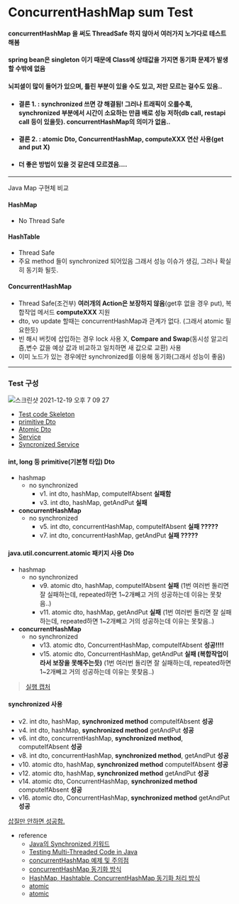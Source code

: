 # ConcurrentHashMap sum Test
#### concurrentHashMap 을 써도 ThreadSafe 하지 않아서 여러가지 노가다로 테스트 해봄
#### spring bean은 singleton 이기 때문에 Class에 상태값을 가지면 동기화 문제가 발생 할 수밖에 없음
#### 뇌피셜이 많이 들어가 있으며, 틀린 부분이 있을 수도 있고, 저만 모르는 걸수도 있음..
* #### 결론 1. : synchronized 쓰면 걍 해결됨! 그러나 트래픽이 오를수록, synchronized 부분에서 **시간이 소요하는 만큼** 배로 성능 저하(db call, restapi call 등이 있을듯). concurrentHashMap의 의미가 없음..
* #### 결론 2. : atomic Dto, ConcurrentHashMap, computeXXX 연산 사용(get and put X)
* #### 더 좋은 방법이 있을 것 같은데 모르겠음....
---
Java Map 구현체 비교
#### HashMap
* No Thread Safe
#### HashTable
* Thread Safe
* 주요 method 들이 synchronized 되어있음 그래서 성능 이슈가 생김, 그러나 확실히 동기화 될듯. 
#### ConcurrentHashMap
* Thread Safe(조건부) **여러개의 Action은 보장하지 않음**(get후 없을 경우 put), 복합작업 메서드 **computeXXX** 지원
* dto, vo update 할때는 concurrentHashMap과 관계가 없다. (그래서 atomic 필요한듯)
* 빈 해시 버킷에 삽입하는 경우 lock 사용 X, **Compare and Swap**(동시성 알고리즘,변수 값을 예상 값과 비교하고 일치하면 새 값으로 교환) 사용
* 이미 노드가 있는 경우에만 synchronized를 이용해 동기화(그래서 성능이 좋음)
---
### Test 구성
![스크린샷 2021-12-19 오후 7 09 27](https://user-images.githubusercontent.com/9349626/146671234-d1ac4d73-895e-4acb-bb52-5ce1e123bcbb.png)
* [Test code Skeleton](https://github.com/ingduk2/java-concurrenthashmap-test/blob/master/src/test/java/com/test/threadsafehashmap/test/atomic/nousesyncro/conhashmap/V13Test.java)
* [primitive Dto](https://github.com/ingduk2/java-concurrenthashmap-test/blob/master/src/main/java/com/test/threadsafehashmap/soju/nonthreadsafe/SoJuDto_Basic.java)
* [Atomic Dto](https://github.com/ingduk2/java-concurrenthashmap-test/blob/master/src/main/java/com/test/threadsafehashmap/soju/threadsafe/SoJuDto_Atomic.java)
* [Service](https://github.com/ingduk2/java-concurrenthashmap-test/blob/master/src/main/java/com/test/threadsafehashmap/soju/nonthreadsafe/SoJuManageService_Basic.java)
* [Syncronized Service](https://github.com/ingduk2/java-concurrenthashmap-test/blob/master/src/main/java/com/test/threadsafehashmap/soju/threadsafe/SoJuManageService_Atomic_Synchronized.java)
#### int, long 등 primitive(기본형 타입) Dto
* hashmap
  * no synchronized
     * v1. int dto, hashMap, computeIfAbsent **실패함**
     * v3. int dto, hashMap, getAndPut **실패**
* **concurrentHashMap**
  * no synchronized
    * v5. int dto, concurrentHashMap, computeIfAbsent **실패 ?????**
    * v7. int dto, concurrentHashMap, getAndPut **실패 ?????**
      
#### java.util.concurrent.atomic 패키지 사용 Dto
* hashmap
  * no synchronized
    * v9. atomic dto, hashMap, computeIfAbsent **실패** (1번 여러번 돌리면 잘 실패하는데, repeated하면 1~2개빼고 거의 성공하는데 이유는 못찾음..)
    * v11. atomic dto, hashMap, getAndPut **실패** (1번 여러번 돌리면 잘 실패하는데, repeated하면 1~2개빼고 거의 성공하는데 이유는 못찾음..)
* **concurrentHashMap**
  * no synchronized
    * v13. atomic dto, ConcurrentHashMap, computeIfAbsent **성공!!!!**
    * v15. atomic dto, ConcurrentHashMap, getAndPut **실패 (복합작업이라서 보장을 못해주는듯)** (1번 여러번 돌리면 잘 실패하는데, repeated하면 1~2개빼고 거의 성공하는데 이유는 못찾음..)
> [실행 캡처](https://ingduk2.notion.site/java-concurrentHashMap-5078ac2bbeb24c8889b5967e27fe27a5)


#### synchronized 사용
* v2. int dto, hashMap, **synchronized method** computeIfAbsent **성공**
* v4. int dto, hashMap, **synchronized method** getAndPut **성공**
* v6. int dto, concurrentHashMap, **synchronized method**, computeIfAbsent **성공**
* v8. int dto, concurrentHashMap, **synchronized method**, getAndPut **성공**
* v10. atomic dto, hashMap, **synchronized method** computeIfAbsent **성공**
* v12. atomic dto, hashMap, **synchronized method** getAndPut **성공**
* v14. atomic dto, ConcurrentHashMap, **synchronized method** computeIfAbsent **성공**
* v16. atomic dto, ConcurrentHashMap, **synchronized method** getAndPut **성공**

[삽질만 안하면 성공함.](https://github.com/ingduk2/java-concurrenthashmap-test/blob/master/vain.md)

* reference
  * [Java의 Synchronized 키워드](https://sup2is.github.io/2020/11/02/java-synchroinzed-keyword.html)
  * [Testing Multi-Threaded Code in Java](https://www.baeldung.com/java-testing-multithreaded)
  * [concurrentHashMap 예제 및 주의점](http://blog.breakingthat.com/2019/04/04/java-collection-map-concurrenthashmap/)
  * [concurrentHashMap 동기화 방식](https://pplenty.tistory.com/17)
  * [HashMap, Hashtable, ConcurrentHashMap 동기화 처리 방식](https://tomining.tistory.com/169)
  * [atomic](https://acet.pe.kr/809)
  * [atomic](https://bestugi.tistory.com/41)
